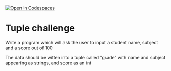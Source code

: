 [![Open in Codespaces](https://classroom.github.com/assets/launch-codespace-2972f46106e565e64193e422d61a12cf1da4916b45550586e14ef0a7c637dd04.svg)](https://classroom.github.com/open-in-codespaces?assignment_repo_id=15961329)
# Tuple challenge

Write a program which will ask the user to input a student name, subject and a score out of 100

The data should be witten into a tuple called "grade" with name and subject appearing as strings, and score as an int